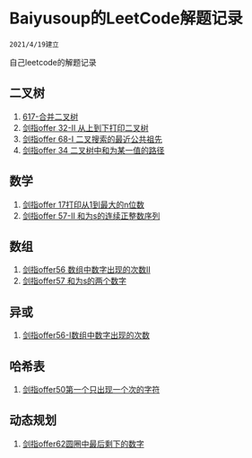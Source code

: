 # Baiyusoup的LeetCode解题记录

`2021/4/19建立`

自己leetcode的解题记录


## 二叉树
1. [617-合并二叉树](./二叉树/617-合并二叉树.md)
2. [剑指offer 32-II 从上到下打印二叉树](二叉树/剑指Offer%2032-II%20从上到下打印二叉树.md)
3. [剑指offer 68-I 二叉搜索的最近公共祖先](二叉树/剑指Offer%2068-I.%20二叉搜索树的最近公共祖先.md)
4. [剑指offer 34 二叉树中和为某一值的路径](二叉树/剑指offer34-二叉树中和为某值的路径.md)

## 数学
1. [剑指offer 17打印从1到最大的n位数](数学/剑指offer17%20打印从1到最大的n位数.md)
2. [剑指offer 57-II 和为s的连续正整数序列](数学/剑指offer57-II%20和为s的连续正数序列.md)

## 数组
1. [剑指offer56 数组中数字出现的次数II](数组/剑指offer56-II%20数组中数字出现的次数II.md)
2. [剑指offer57 和为s的两个数字](数组/剑指offer57%20和为s的两个数字.md)


## 异或
1. [剑指offer56-I数组中数字出现的次数](双指针/剑指offer56-I数组中数字出现的次数.md)

## 哈希表
1. [剑指offer50第一个只出现一个次的字符](哈希表/剑指offer50第一个只出现一次的字符.md)

## 动态规划
1. [剑指offer62圆圈中最后剩下的数字](动态规划/剑指offer62圆圈中最后剩下的数字.md)